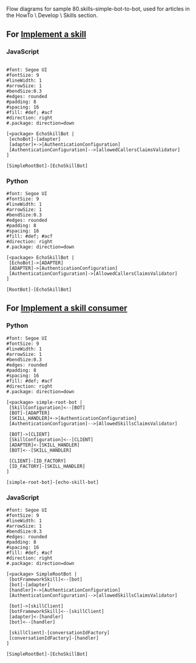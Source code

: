 Flow diagrams for sample 80.skills-simple-bot-to-bot, used for articles in the HowTo \ Develop \ Skills section.

## For [Implement a skill](/articles/v4sdk/skill-implement-skill.md)

### JavaScript

```nomnoml

#font: Segoe UI
#fontSize: 9
#lineWidth: 1
#arrowSize: 1
#bendSize:0.3
#edges: rounded
#padding: 8
#spacing: 16
#fill: #def; #acf
#direction: right
#.package: direction=down

[<package> EchoSkillBot |
 [echoBot]-[adapter]
 [adapter]+->[AuthenticationConfiguration]
 [AuthenticationConfiguration]-->[allowedCallersClaimsValidator]
]

[SimpleRootBot]-[EchoSkillBot]

```

### Python

```nomnoml
#font: Segoe UI
#fontSize: 9
#lineWidth: 1
#arrowSize: 1
#bendSize:0.3
#edges: rounded
#padding: 8
#spacing: 16
#fill: #def; #acf
#direction: right
#.package: direction=down

[<package> EchoSkillBot |
 [EchoBot]->[ADAPTER]
 [ADAPTER]->[AuthenticationConfiguration]
 [AuthenticationConfiguration]->[AllowedCallersClaimsValidator]
]

[RootBot]-[EchoSkillBot]
```

## For [Implement a skill consumer](/articles/v4sdk/skill-implement-consumer.md)

### Python

```nomnoml
#font: Segoe UI
#fontSize: 9
#lineWidth: 1
#arrowSize: 1
#bendSize:0.3
#edges: rounded
#padding: 8
#spacing: 16
#fill: #def; #acf
#direction: right
#.package: direction=down

[<package> simple-root-bot |
 [SkillConfiguration]<--[BOT]
 [BOT]-[ADAPTER]
 [SKILL_HANDLER]+->[AuthenticationConfiguration]
 [AuthenticationConfiguration]-->[AllowedSkillsClaimsValidator]

 [BOT]->[CLIENT]
 [SkillConfiguration]<--[CLIENT]
 [ADAPTER]<-[SKILL_HANDLER]
 [BOT]<--[SKILL_HANDLER]

 [CLIENT]-[ID_FACTORY]
 [ID_FACTORY]-[SKILL_HANDLER]
]

[simple-root-bot]-[echo-skill-bot]
```

### JavaScript

```nomnoml
#font: Segoe UI
#fontSize: 9
#lineWidth: 1
#arrowSize: 1
#bendSize:0.3
#edges: rounded
#padding: 8
#spacing: 16
#fill: #def; #acf
#direction: right
#.package: direction=down

[<package> SimpleRootBot |
 [botFrameworkSkill]<--[bot]
 [bot]-[adapter]
 [handler]+->[AuthenticationConfiguration]
 [AuthenticationConfiguration]-->[allowedSkillsClaimsValidator]

 [bot]->[skillClient]
 [botFrameworkSkill]<--[skillClient]
 [adapter]<-[handler]
 [bot]<--[handler]

 [skillClient]-[conversationIdFactory]
 [conversationIdFactory]-[handler]
]

[SimpleRootBot]-[EchoSkillBot]
```
